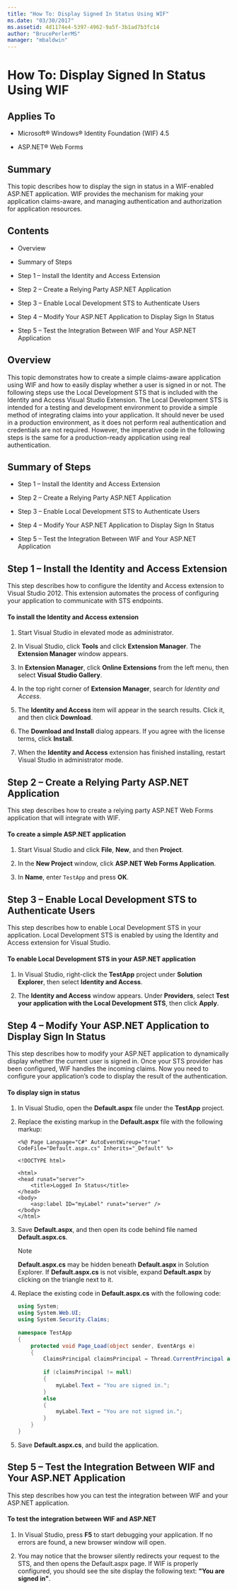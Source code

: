```yaml
---
title: "How To: Display Signed In Status Using WIF"
ms.date: "03/30/2017"
ms.assetid: 4d1174e4-5397-4962-9a5f-3b1ad7b3fc14
author: "BrucePerlerMS"
manager: "mbaldwin"
---
```

# How To: Display Signed In Status Using WIF
## Applies To  
  
- Microsoft® Windows® Identity Foundation (WIF) 4.5  
  
- ASP.NET® Web Forms  
  
## Summary  
 This topic describes how to display the sign in status in a WIF-enabled ASP.NET application. WIF provides the mechanism for making your application claims-aware, and managing authentication and authorization for application resources.  
  
## Contents  
  
- Overview  
  
- Summary of Steps  
  
- Step 1 – Install the Identity and Access Extension  
  
- Step 2 – Create a Relying Party ASP.NET Application  
  
- Step 3 – Enable Local Development STS to Authenticate Users  
  
- Step 4 – Modify Your ASP.NET Application to Display Sign In Status  
  
- Step 5 – Test the Integration Between WIF and Your ASP.NET Application  
  
## Overview  
 This topic demonstrates how to create a simple claims-aware application using WIF and how to easily display whether a user is signed in or not. The following steps use the Local Development STS that is included with the Identity and Access Visual Studio Extension. The Local Development STS is intended for a testing and development environment to provide a simple method of integrating claims into your application. It should never be used in a production environment, as it does not perform real authentication and credentials are not required. However, the imperative code in the following steps is the same for a production-ready application using real authentication.  
  
## Summary of Steps  
  
- Step 1 – Install the Identity and Access Extension  
  
- Step 2 – Create a Relying Party ASP.NET Application  
  
- Step 3 – Enable Local Development STS to Authenticate Users  
  
- Step 4 – Modify Your ASP.NET Application to Display Sign In Status  
  
- Step 5 – Test the Integration Between WIF and Your ASP.NET Application  
  
## Step 1 – Install the Identity and Access Extension  
 This step describes how to configure the Identity and Access extension to Visual Studio 2012. This extension automates the process of configuring your application to communicate with STS endpoints.  
  
#### To install the Identity and Access extension  
  
1. Start Visual Studio in elevated mode as administrator.  
  
2. In Visual Studio, click **Tools** and click **Extension Manager**. The **Extension Manager** window appears.  
  
3. In **Extension Manager**, click **Online Extensions** from the left menu, then select **Visual Studio Gallery**.  
  
4. In the top right corner of **Extension Manager**, search for *Identity and Access*.  
  
5. The **Identity and Access** item will appear in the search results. Click it, and then click **Download**.  
  
6. The **Download and Install** dialog appears. If you agree with the license terms, click **Install**.  
  
7. When the **Identity and Access** extension has finished installing, restart Visual Studio in administrator mode.  
  
## Step 2 – Create a Relying Party ASP.NET Application  
 This step describes how to create a relying party ASP.NET Web Forms application that will integrate with WIF.  
  
#### To create a simple ASP.NET application  
  
1. Start Visual Studio and click **File**, **New**, and then **Project**.  
  
2. In the **New Project** window, click **ASP.NET Web Forms Application**.  
  
3. In **Name**, enter `TestApp` and press **OK**.  
  
## Step 3 – Enable Local Development STS to Authenticate Users  
 This step describes how to enable Local Development STS in your application. Local Development STS is enabled by using the Identity and Access extension for Visual Studio.  
  
#### To enable Local Development STS in your ASP.NET application  
  
1. In Visual Studio, right-click the **TestApp** project under **Solution Explorer**, then select **Identity and Access**.  
  
2. The **Identity and Access** window appears. Under **Providers**, select **Test your application with the Local Development STS**, then click **Apply**.  
  
## Step 4 – Modify Your ASP.NET Application to Display Sign In Status  
 This step describes how to modify your ASP.NET application to dynamically display whether the current user is signed in. Once your STS provider has been configured, WIF handles the incoming claims. Now you need to configure your application’s code to display the result of the authentication.  
  
#### To display sign in status  
  
1. In Visual Studio, open the **Default.aspx** file under the **TestApp** project.  
  
2. Replace the existing markup in the **Default.aspx** file with the following markup:  
  
   ```  
   <%@ Page Language="C#" AutoEventWireup="true" CodeFile="Default.aspx.cs" Inherits="_Default" %>  
  
   <!DOCTYPE html>  
  
   <html>  
   <head runat="server">  
       <title>Logged In Status</title>  
   </head>  
   <body>  
       <asp:label ID="myLabel" runat="server" />  
   </body>  
   </html>  
   ```  
  
3. Save **Default.aspx**, and then open its code behind file named **Default.aspx.cs**.  
  
   > [!NOTE]
   >  **Default.aspx.cs** may be hidden beneath **Default.aspx** in Solution Explorer. If **Default.aspx.cs** is not visible, expand **Default.aspx** by clicking on the triangle next to it.  
  
4. Replace the existing code in **Default.aspx.cs** with the following code:  
  
   ```csharp  
   using System;  
   using System.Web.UI;  
   using System.Security.Claims;  
  
   namespace TestApp  
   {  
       protected void Page_Load(object sender, EventArgs e)  
       {  
           ClaimsPrincipal claimsPrincipal = Thread.CurrentPrincipal as ClaimsPrincipal;  
  
           if (claimsPrincipal != null)  
           {  
               myLabel.Text = "You are signed in.";  
           }  
           else  
           {  
               myLabel.Text = "You are not signed in.";  
           }  
       }  
   }  
   ```  
  
5. Save **Default.aspx.cs**, and build the application.  
  
## Step 5 – Test the Integration Between WIF and Your ASP.NET Application  
 This step describes how you can test the integration between WIF and your ASP.NET application.  
  
#### To test the integration between WIF and ASP.NET  
  
1. In Visual Studio, press **F5** to start debugging your application. If no errors are found, a new browser window will open.  
  
2. You may notice that the browser silently redirects your request to the STS, and then opens the Default.aspx page. If WIF is properly configured, you should see the site display the following text: **"You are signed in"**.
